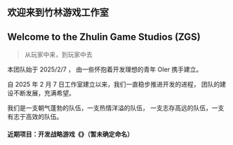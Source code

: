 ## 欢迎来到竹林游戏工作室
## Welcome to the Zhulin Game Studios (ZGS)
> 从玩家中来，到玩家中去

本团队始于 2025/2/7 ，
由一些怀抱着开发理想的青年 OIer 携手建立。

自 2025 年 2 月 7 日工作室建立以来，我们一直稳步推进开发的进程，
团队的建设不断发展，充满希望。

我们是一支朝气蓬勃的队伍，一支热情洋溢的队伍，
一支志存高远的队伍，一支有志于高效的队伍。

#### 近期项目：开发战略游戏《》（暂未确定命名）
